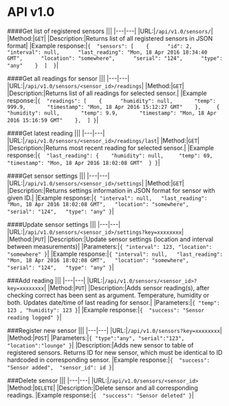 # API v1.0
####Get list of registered sensors
|||
|---|---|
|URL:|`/api/v1.0/sensors/`|
|Method:|`GET`|
|Description:|Returns list of all registered sensors in JSON format|
|Example response:|`{  "sensors": [    {      "id": 2,      "interval": null,      "last_reading": "Mon, 18 Apr 2016 18:34:40 GMT",      "location": "somewhere",      "serial": "124",      "type": "any"    }  ]  }`|

####Get all readings for sensor
|||
|---|---|
|URL:|`/api/v1.0/sensors/<sensor_id>/readings`|
|Method:|`GET`|
|Description:|Returns list of all readings for selected sensor.|
|Example response:|`{  "readings": [    {      "humidity": null,       "temp": 999.9,       "timestamp": "Mon, 18 Apr 2016 15:12:27 GMT"    },     {      "humidity": null,       "temp": 9.9,       "timestamp": "Mon, 18 Apr 2016 15:16:59 GMT"    },  ] }`|

####Get latest reading
|||
|---|---|
|URL:|`/api/v1.0/sensors/<sensor_id>/readings/last`|
|Method:|`GET`|
|Description:|Returns most recent reading for selected sensor.|
|Example response:|`{  "last_reading": {    "humidity": null,     "temp": 69,     "timestamp": "Mon, 18 Apr 2016 18:02:08 GMT"  } }`|

####Get sensor settings
|||
|---|---|
|URL:|`/api/v1.0/sensors/<sensor_id>/settings`|
|Method:|`GET`|
|Description:|Returns settings information in JSON format for sensor with given ID.|
|Example response:|`{ "interval": null,   "last_reading": "Mon, 18 Apr 2016 18:02:08 GMT",   "location": "somewhere",   "serial": "124",   "type": "any" }`|

####Update sensor settings
|||
|---|---|
|URL:|`/api/v1.0/sensors/<sensor_id>/settings?key=xxxxxxxx`|
|Method:|`PUT`|
|Description:|Update sensor settings (location and interval between measurements)|
|Parameters:|`{ "interval": 123, "location": "somewhere" }`|
|Example response:|`{ "interval": null,   "last_reading": "Mon, 18 Apr 2016 18:02:08 GMT",   "location": "somewhere",   "serial": "124",   "type": "any" }`|

###Add reading
|||
|---|---|
|URL:|`/api/v1.0/sensors/<sensor_id>?key=xxxxxxxx`|
|Method:|`PUT`|
|Description:|Adds sensor reading(s), after checking correct has been sent as argument. Temperature, humidity or both. Updates date/time of last reading for sensor.|
|Parameters:|`{ "temp": 123 , "humidity": 123 }`|
|Example response:|`{  "success": "Sensor reading logged" }`|

###Register new sensor
|||
|---|---|
|URL:|`/api/v1.0/sensors?key=xxxxxxxx`|
|Method:|`POST`| 
|Parameters:|`{ "type":"any", "serial":"123", "location":"lounge" }`|
|Description:|Adds new sensor to table of registered sensors. Returns ID for new sensor, which must be identical to ID hardcoded in corresponding sensor.
|Example response:|`{  "success": "Sensor added",  "sensor_id": id }`|

###Delete sensor
|||
|---|---|
|URL:|`/api/v1.0/sensors/<sensor_id>`
|Method:|`DELETE`|
|Description:|Delete sensor and all corresponding readings.
|Example response:|`{  "success": "Sensor deleted" }`|
